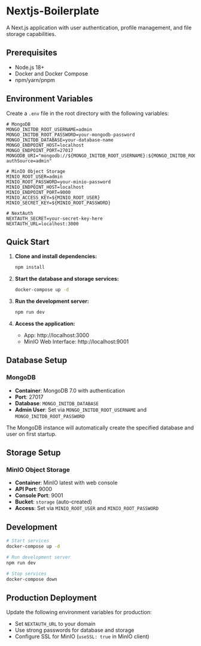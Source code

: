 # Nextjs-Boilerplate

A Next.js application with user authentication, profile management, and file storage capabilities.

## Prerequisites

- Node.js 18+ 
- Docker and Docker Compose
- npm/yarn/pnpm

## Environment Variables

Create a `.env` file in the root directory with the following variables:

```env
# MongoDB
MONGO_INITDB_ROOT_USERNAME=admin
MONGO_INITDB_ROOT_PASSWORD=your-mongodb-password
MONGO_INITDB_DATABASE=your-database-name
MONGO_ENDPOINT_HOST=localhost
MONGO_ENDPOINT_PORT=27017
MONGODB_URI="mongodb://${MONGO_INITDB_ROOT_USERNAME}:${MONGO_INITDB_ROOT_PASSWORD}@${MONGO_ENDPOINT_HOST}:${MONGO_ENDPOINT_PORT}/${MONGO_INITDB_DATABASE}?authSource=admin"

# MinIO Object Storage
MINIO_ROOT_USER=admin
MINIO_ROOT_PASSWORD=your-minio-password
MINIO_ENDPOINT_HOST=localhost
MINIO_ENDPOINT_PORT=9000
MINIO_ACCESS_KEY=${MINIO_ROOT_USER}
MINIO_SECRET_KEY=${MINIO_ROOT_PASSWORD}

# NextAuth
NEXTAUTH_SECRET=your-secret-key-here
NEXTAUTH_URL=localhost:3000
```

## Quick Start

1. **Clone and install dependencies:**
   ```bash
   npm install
   ```

2. **Start the database and storage services:**
   ```bash
   docker-compose up -d
   ```

3. **Run the development server:**
   ```bash
   npm run dev
   ```

4. **Access the application:**
   - App: http://localhost:3000
   - MinIO Web Interface: http://localhost:9001

## Database Setup

### MongoDB
- **Container**: MongoDB 7.0 with authentication
- **Port**: 27017
- **Database**: `MONGO_INITDB_DATABASE`
- **Admin User**: Set via `MONGO_INITDB_ROOT_USERNAME` and `MONGO_INITDB_ROOT_PASSWORD`

The MongoDB instance will automatically create the specified database and user on first startup.

## Storage Setup

### MinIO Object Storage
- **Container**: MinIO latest with web console
- **API Port**: 9000
- **Console Port**: 9001
- **Bucket**: `storage` (auto-created)
- **Access**: Set via `MINIO_ROOT_USER` and `MINIO_ROOT_PASSWORD`

## Development

```bash
# Start services
docker-compose up -d

# Run development server
npm run dev

# Stop services
docker-compose down
```

## Production Deployment

Update the following environment variables for production:
- Set `NEXTAUTH_URL` to your domain
- Use strong passwords for database and storage
- Configure SSL for MinIO (`useSSL: true` in MinIO client)
